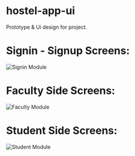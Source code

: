 # hostel-app-ui
Prototype & Ui design for project.

# Signin - Signup Screens:
![Signin Module](https://github.com/neiljaviya/hostel-app-ui/blob/main/Screenshots/Signin_module.png?raw=true)

# Faculty Side Screens:
![Faculty Module](https://github.com/neiljaviya/hostel-app-ui/blob/main/Screenshots/Faculty_module.png?raw=true)

# Student Side Screens:
![Student Module](https://github.com/neiljaviya/hostel-app-ui/blob/main/Screenshots/Student_module.png?raw=true)
